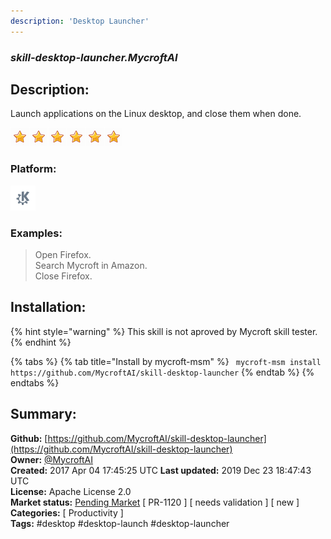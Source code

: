 ```yaml
---
description: 'Desktop Launcher'
---
```


### _skill-desktop-launcher.MycroftAI_  
## Description:  
Launch applications on the Linux desktop, and close them when done.  
  
![](../.gitbook/assets/star.png)![](../.gitbook/assets/star.png)![](../.gitbook/assets/star.png)![](../.gitbook/assets/star.png)![](../.gitbook/assets/star.png)![](../.gitbook/assets/star.png)  
  
### Platform:  
 ![plasmoid](../.gitbook/assets/kde.png)   
### Examples:  
> Open Firefox.  
> Search Mycroft in Amazon.  
> Close Firefox.  
  
## Installation:  
{% hint style="warning" %}
This skill is not aproved by Mycroft skill tester.
{% endhint %}
    
{% tabs %}
{% tab title="Install by mycroft-msm" %}
``` mycroft-msm install https://github.com/MycroftAI/skill-desktop-launcher```
{% endtab %}
  {% endtabs %}
    
## Summary:  
**Github:** [https://github.com/MycroftAI/skill-desktop-launcher](https://github.com/MycroftAI/skill-desktop-launcher)  
**Owner:** [@MycroftAI](https://github.com/MycroftAI)  
**Created:** 2017 Apr 04 17:45:25 UTC  **Last updated:** 2019 Dec 23 18:47:43 UTC  
**License:** Apache License 2.0  
**Market status:** [Pending Market](https://market.mycroft.ai/skill/) [ PR-1120 ] [ needs validation ] [ new ]  
**Categories:** [ Productivity ]   
**Tags:** \#desktop \#desktop-launch \#desktop-launcher   
